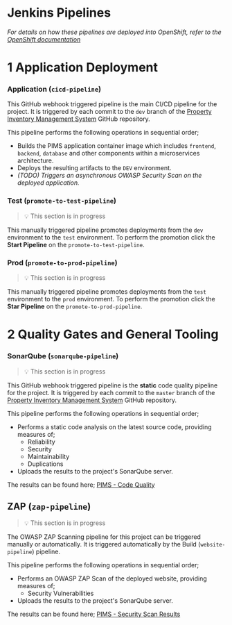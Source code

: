 # Jenkins Pipelines

_For details on how these pipelines are deployed into OpenShift, refer to the [OpenShift documentation](../README.md)_

# 1 Application Deployment

### Application (`cicd-pipeline`)

This GitHub webhook triggered pipeline is the main CI/CD pipeline for the project. It is triggered by each commit to the `dev` branch of the [Property Inventory Management System](https://github.com/bcgov/PSP) GitHub repository.

This pipeline performs the following operations in sequential order;

- Builds the PIMS application container image which includes `frontend`, `backend`, `database` and other components within a microservices architecture.
- Deploys the resulting artifacts to the `DEV` environment.
- _(TODO) Triggers an asynchronous OWASP Security Scan on the deployed application._

### Test (`promote-to-test-pipeline`)

> :bulb: This section is in progress

This manually triggered pipeline promotes deployments from the `dev` environment to the `test` environment. To perform the promotion click the **Start Pipeline** on the `promote-to-test-pipeline`.

### Prod (`promote-to-prod-pipeline`)

> :bulb: This section is in progress

This manually triggered pipeline promotes deployments from the `test` environment to the `prod` environment. To perform the promotion click the **Star Pipeline** on the `promote-to-prod-pipeline`.

# 2 Quality Gates and General Tooling

### SonarQube (`sonarqube-pipeline`)

> :bulb: This section is in progress

This GitHub webhook triggered pipeline is the **static** code quality pipeline for the project. It is triggered by each commit to the `master` branch of the [Property Inventory Management System](https://github.com/bcgov/PSP) GitHub repository.

This pipeline performs the following operations in sequential order;

- Performs a static code analysis on the latest source code, providing measures of;
  - Reliability
  - Security
  - Maintainability
  - Duplications
- Uploads the results to the project's SonarQube server.

The results can be found here; [PIMS - Code Quality](#)

## ZAP (`zap-pipeline`)

> :bulb: This section is in progress

The OWASP ZAP Scanning pipeline for this project can be triggered manually or automatically. It is triggered automatically by the Build (`website-pipeline`) pipeline.

This pipeline performs the following operations in sequential order;

- Performs an OWASP ZAP Scan of the deployed website, providing measures of;
  - Security Vulnerabilities
- Uploads the results to the project's SonarQube server.

The results can be found here; [PIMS - Security Scan Results
](#)
